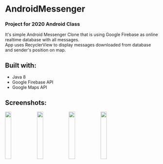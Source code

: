 # AndroidMessenger

### Project for 2020 Android Class

It's simple Android Messenger Clone that is using Google Firebase as online realtime database with all messages. <br>
App uses RecyclerView to display messages downloaded from database and sender's position on map.

## Built with: 

* Java 8
* Google Firebase API 
* Google Maps API

## Screenshots:

<img src="https://q2wkmq.am.files.1drv.com/y4mWo5750HU9lhiz8r_-AoFgQ4aXXJfjymDp9hQSePiNvgPt3YbmBfd9giLjEkONGDM7O3sTVf3oPOvojvUXFzYFEtwQUQAF02gAjQbx7IW8D53ViSKXxqcvU6rH-OD4xMhDRYKxWs_yO4K6puIApa_RL_2c-psSM45AM8Ryv0u9h9QT0jqGgns33gONwyrlwXcRfuSI7wGqaaYASZ91TehpA?width=1080&height=1920&cropmode=none" width="20%"></img> <img src="https://q2wlmq.am.files.1drv.com/y4mBz5rbERDANScczvfAZeK84AteY_8GWyOPNTnxU-U6mQ3aNTOQSUnbras_KfsSJc-UW0Dos5m7zaoMIUjVD_ptCudNBBMOBRq8Ch7Auh5bp965I6h4S5vJdvdye2OxSJLKyo6Ifi0Owd2DN_qNNuDvbCoW-1pTN8HaspM9P2XhB-AnAmRWFuJf9hZsW0W4A9oGJ9eipBWdZFMcPCwcIZk4g?width=1080&height=1920&cropmode=none" width="20%"></img> 
<img src="https://qwyxdq.am.files.1drv.com/y4mvuS394zqtwUWfzIJJ_txd_nZIBGkWTLTIdcnqHvBNuDQs6u5N8vR4bDRWsPBPZ9JmO8cCFaGoHTD-td-qinHXjDVr24qhLNn5-sXBkegnLRlBEgcOADIAKxoB_b0L6c9xx58bltsAFbjANlVS_NPtMTNvfZQwQ_dmL7dwNVFAmOTxzPp9buL5SuD9_p0ykqs9O4Kmj8ffP7wPjCG_HP59A?width=1080&height=1920&cropmode=none" width="20%"></img>
<img src="https://qwymdq.am.files.1drv.com/y4mKz8BMLX3gsPBlQ0v1NwszVvxhyESQLGJ3K0HtbNw4P7JskpBlYcmVnUeSc4wh1Hd29l4vuj5xB3W5IP8DRgPGG9F0MJvpEjmY-YKu33uP0LSzpVXaf28rIIZkgt9nOlu9HMKmxskjlCe93ERTrVYuB8nu2kU07EaXdzcWyZHdalo1uzjuU88k5q-BnhIWNsq53-3gxNexFYA__p41QD1zg?width=1080&height=1920&cropmode=none" width="20%"></img>
